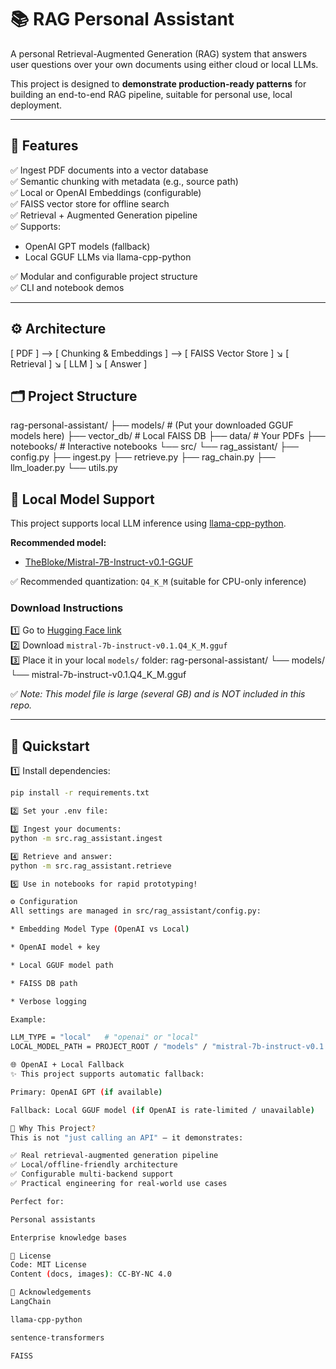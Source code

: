 # 📚 RAG Personal Assistant

A personal Retrieval-Augmented Generation (RAG) system that answers user questions over your own documents using either cloud or local LLMs.  

This project is designed to **demonstrate production-ready patterns** for building an end-to-end RAG pipeline, suitable for personal use, local deployment.

---

## 🚀 Features

✅ Ingest PDF documents into a vector database  
✅ Semantic chunking with metadata (e.g., source path)  
✅ Local or OpenAI Embeddings (configurable)  
✅ FAISS vector store for offline search  
✅ Retrieval + Augmented Generation pipeline  
✅ Supports:
- OpenAI GPT models (fallback)
- Local GGUF LLMs via llama-cpp-python

✅ Modular and configurable project structure  
✅ CLI and notebook demos

---

## ⚙️ Architecture

[ PDF ] --> [ Chunking & Embeddings ] --> [ FAISS Vector Store ]
↘
[ Retrieval ]
↘
[ LLM ]
↘
[ Answer ]

## 🗂️ Project Structure
rag-personal-assistant/
├── models/ # (Put your downloaded GGUF models here)
├── vector_db/ # Local FAISS DB
├── data/ # Your PDFs
├── notebooks/ # Interactive notebooks
└── src/
└── rag_assistant/
├── config.py
├── ingest.py
├── retrieve.py
├── rag_chain.py
├── llm_loader.py
└── utils.py

## 💾 Local Model Support

This project supports local LLM inference using [llama-cpp-python](https://github.com/abetlen/llama-cpp-python). 

**Recommended model:**  
- [TheBloke/Mistral-7B-Instruct-v0.1-GGUF](https://huggingface.co/TheBloke/Mistral-7B-Instruct-v0.1-GGUF)

✅ Recommended quantization: `Q4_K_M` (suitable for CPU-only inference)

### Download Instructions

1️⃣ Go to [Hugging Face link](https://huggingface.co/TheBloke/Mistral-7B-Instruct-v0.1-GGUF)  
2️⃣ Download `mistral-7b-instruct-v0.1.Q4_K_M.gguf`  
3️⃣ Place it in your local `models/` folder:
rag-personal-assistant/
└── models/
└── mistral-7b-instruct-v0.1.Q4_K_M.gguf

✅ *Note: This model file is large (several GB) and is NOT included in this repo.*

---

## 🧪 Quickstart

1️⃣ Install dependencies:

```bash
pip install -r requirements.txt

2️⃣ Set your .env file:

3️⃣ Ingest your documents:
python -m src.rag_assistant.ingest

4️⃣ Retrieve and answer:
python -m src.rag_assistant.retrieve

5️⃣ Use in notebooks for rapid prototyping!

⚙️ Configuration
All settings are managed in src/rag_assistant/config.py:

* Embedding Model Type (OpenAI vs Local)

* OpenAI model + key

* Local GGUF model path

* FAISS DB path

* Verbose logging

Example:

LLM_TYPE = "local"   # "openai" or "local"
LOCAL_MODEL_PATH = PROJECT_ROOT / "models" / "mistral-7b-instruct-v0.1.Q4_K_M.gguf"

🌐 OpenAI + Local Fallback
✨ This project supports automatic fallback:

Primary: OpenAI GPT (if available)

Fallback: Local GGUF model (if OpenAI is rate-limited / unavailable)

🤖 Why This Project?
This is not "just calling an API" — it demonstrates:

✅ Real retrieval-augmented generation pipeline
✅ Local/offline-friendly architecture
✅ Configurable multi-backend support
✅ Practical engineering for real-world use cases

Perfect for:

Personal assistants

Enterprise knowledge bases

📜 License
Code: MIT License
Content (docs, images): CC-BY-NC 4.0

🙏 Acknowledgements
LangChain

llama-cpp-python

sentence-transformers

FAISS